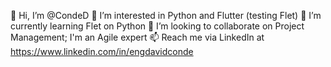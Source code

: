 👋 Hi, I’m @CondeD
👀 I’m interested in Python and Flutter (testing Flet)
🌱 I’m currently learning Flet on Python
💞️ I’m looking to collaborate on Project Management; I'm an Agile expert
📫 Reach me via LinkedIn at https://www.linkedin.com/in/engdavidconde

<!---
CondeD/CondeD is a ✨ special ✨ repository because its `README.md` (this file) appears on your GitHub profile.
You can click the Preview link to take a look at your changes.
--->
